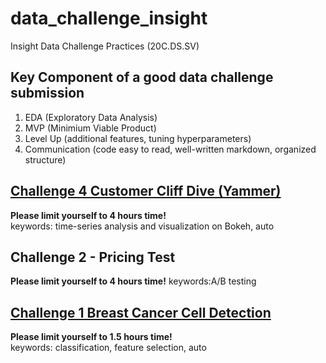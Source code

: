 # data_challenge_insight
Insight Data Challenge Practices (20C.DS.SV)

## Key Component of a good data challenge submission
1. EDA  (Exploratory Data Analysis)  
2. MVP (Minimium Viable Product)  
3. Level Up (additional features, tuning hyperparameters)   
4. Communication (code easy to read, well-written markdown, organized structure)

## [Challenge 4 Customer Cliff Dive (Yammer)](https://er1czz.github.io/data_challenge_insight/4_CustomerCliffDive.html)
**Please limit yourself to 4 hours time!**  
keywords: time-series analysis and visualization on Bokeh, auto

## Challenge 2 - Pricing Test
**Please limit yourself to 4 hours time!**
keywords:A/B testing

## [Challenge 1 Breast Cancer Cell Detection](https://github.com/er1czz/data_challenge_insight/blob/main/4_CustomerCliffDive.ipynb)
**Please limit yourself to 1.5 hours time!**  
keywords: classification, feature selection, auto
